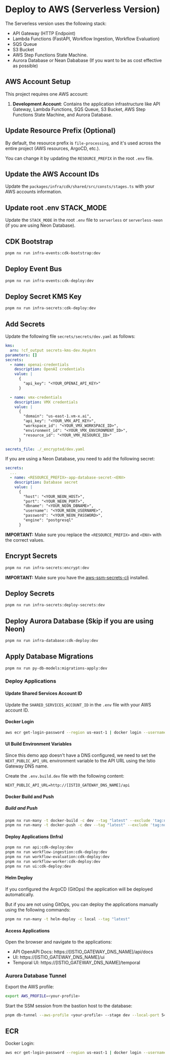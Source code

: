 # Deploy to AWS (Serverless Version)

The Serverless version uses the following stack:

- API Gateway (HTTP Endpoint)
- Lambda Functions (FastAPI, Workflow Ingestion, Workflow Evaluation)
- SQS Queue
- S3 Bucket
- AWS Step Functions State Machine.
- Aurora Database or Nean Dababase (If you want to be as cost effective as possible)

## AWS Account Setup

This project requires one AWS account:

1. **Development Account**: Contains the application infrastructure like API Gateway, Lambda Functions, SQS Queue, S3 Bucket, AWS Step Functions State Machine, and Aurora Database.

## Update Resource Prefix (Optional)

By default, the resource prefix is `file-processing`, and it's used across the entire project (AWS resources, ArgoCD, etc.).

You can change it by updating the `RESOURCE_PREFIX` in the root `.env` file.

## Update the AWS Account IDs

Update the `packages/infra/cdk/shared/src/consts/stages.ts` with your AWS accounts information.

## Update root .env STACK_MODE

Update the `STACK_MODE` in the root `.env` file to `serverless` or `serverless-neon` (if you are using Neon Database).

## CDK Bootstrap

```bash
pnpm nx run infra-events:cdk-bootstrap:dev
```

## Deploy Event Bus

```bash
pnpm nx run infra-events:cdk-deploy:dev
```

## Deploy Secret KMS Key

```bash
pnpm nx run infra-secrets:cdk-deploy:dev
```

## Add Secrets

Update the following file `secrets/secrets/dev.yaml` as follows:

```yaml
kms:
  arn: !cf_output secrets-kms-dev.KeyArn
parameters: []
secrets:
  - name: openai-credentials
    description: OpenAI credentials
    value: |
      {
        "api_key": "<YOUR_OPENAI_API_KEY>"
      }

  - name: vmx-credentials
    description: VMX credentials
    value: |
      {
        "domain": "us-east-1.vm-x.ai",
        "api_key": "<YOUR_VMX_API_KEY>",
        "workspace_id": "<YOUR_VMX_WORKSPACE_ID>",
        "environment_id": "<YOUR_VMX_ENVIRONMENT_ID>",
        "resource_id": "<YOUR_VMX_RESOURCE_ID>"
      }

secrets_file: ./_encrypted/dev.yaml
```

If you are using a Neon Database, you need to add the following secret:

```yaml
secrets:
  ...
  - name: <RESOURCE_PREFIX>-app-database-secret-<ENV>
    description: Database secret
    value: |
      {
        "host": "<YOUR_NEON_HOST>",
        "port": "<YOUR_NEON_PORT>",
        "dbname": "<YOUR_NEON_DBNAME>",
        "username": "<YOUR_NEON_USERNAME>",
        "password": "<YOUR_NEON_PASSWORD>",
        "engine": "postgresql"
      }
```

**IMPORTANT:** Make sure you replace the `<RESOURCE_PREFIX>` and `<ENV>` with the correct values.

## Encrypt Secrets

```bash
pnpm nx run infra-secrets:encrypt:dev
```

**IMPORTANT:** Make sure you have the [aws-ssm-secrets-cli](https://pypi.org/project/aws-ssm-secrets-cli/) installed.

## Deploy Secrets

```bash
pnpm nx run infra-secrets:deploy-secrets:dev
```

## Deploy Aurora Database (Skip if you are using Neon)

```bash
pnpm nx run infra-database:cdk-deploy:dev
```

## Apply Database Migrations

```bash
pnpm nx run py-db-models:migrations-apply:dev
```

### Deploy Applications

#### Update Shared Services Account ID

Update the `SHARED_SERVICES_ACCOUNT_ID` in the `.env` file with your AWS account ID.

#### Docker Login

```bash
aws ecr get-login-password --region us-east-1 | docker login --username AWS --password-stdin [SHARED_SERVICES_ACCOUNT_ID].dkr.ecr.us-east-1.amazonaws.com
```

#### UI Build Environment Variables

Since this demo app doesn't have a DNS configured, we need to set the `NEXT_PUBLIC_API_URL` environment variable to the API URL using the Istio Gateway DNS name.

Create the `.env.build.dev` file with the following content:

```
NEXT_PUBLIC_API_URL=http://[ISTIO_GATEWAY_DNS_NAME]/api
```

#### Docker Build and Push

##### Build and Push

```bash
pnpm nx run-many -t docker-build -c dev --tag "latest" --exclude 'tag:no-docker-build:dev'
pnpm nx run-many -t docker-push -c dev --tag "latest" --exclude 'tag:no-docker-build:dev'
```

#### Deploy Applications (Infra)

```bash
pnpm nx run api:cdk-deploy:dev
pnpm nx run workflow-ingestion:cdk-deploy:dev
pnpm nx run workflow-evaluation:cdk-deploy:dev
pnpm nx run workflow-worker:cdk-deploy:dev
pnpm nx run ui:cdk-deploy:dev
```

#### Helm Deploy

If you configured the ArgoCD (GitOps) the application will be deployed automatically.

But if you are not using GitOps, you can deploy the applications manually using the following commands:

```bash
pnpm nx run-many -t helm-deploy -c local --tag "latest"
```

#### Access Applications

Open the browser and navigate to the applications:

- API OpenAPI Docs: https://[ISTIO_GATEWAY_DNS_NAME]/api/docs
- UI: https://[ISTIO_GATEWAY_DNS_NAME]/ui
- Temporal UI: https://[ISTIO_GATEWAY_DNS_NAME]/temporal

### Aurora Database Tunnel

Export the AWS profile:

```bash
export AWS_PROFILE=<your-profile>
```

Start the SSM session from the bastion host to the database:

```bash
pnpm db-tunnel --aws-profile <your-profile> --stage dev --local-port 5434
```

## ECR

Docker Login:

```bash
aws ecr get-login-password --region us-east-1 | docker login --username AWS --password-stdin [SHARED_SERVICES_ACCOUNT_ID].dkr.ecr.us-east-1.amazonaws.com
```
